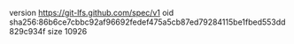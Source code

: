 version https://git-lfs.github.com/spec/v1
oid sha256:86b6ce7cbbc92af96692fedef475a5cb87ed79284115be1fbed553dd829c934f
size 10926
